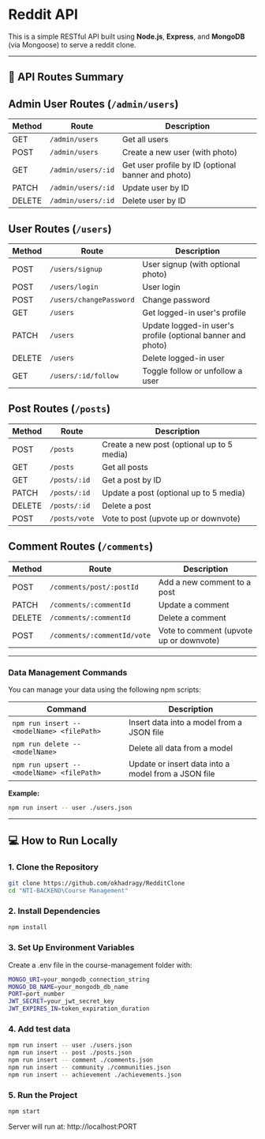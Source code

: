 # Reddit API

This is a simple RESTful API built using **Node.js**, **Express**, and **MongoDB** (via Mongoose) to serve a reddit clone.

---

## 🚀 API Routes Summary

## Admin User Routes (`/admin/users`)

| Method | Route                | Description                                                |
|--------|----------------------|------------------------------------------------------------|
| GET    | `/admin/users`       | Get all users                                              |
| POST   | `/admin/users`       | Create a new user (with photo)                             |
| GET    | `/admin/users/:id`   | Get user profile by ID (optional banner and photo)         |
| PATCH  | `/admin/users/:id`   | Update user by ID                                          |
| DELETE | `/admin/users/:id`   | Delete user by ID                                          |

## User Routes (`/users`)

| Method | Route                  | Description                                                 |
|--------|------------------------|-------------------------------------------------------------|
| POST   | `/users/signup`        | User signup (with optional photo)                           |
| POST   | `/users/login`         | User login                                                  |
| POST   | `/users/changePassword`| Change password                                             |
| GET    | `/users`               | Get logged-in user's profile                                |
| PATCH  | `/users`               | Update logged-in user's profile (optional banner and photo) |
| DELETE | `/users`               | Delete logged-in user                                       |
| GET    | `/users/:id/follow`    | Toggle follow or unfollow a user                            |


## Post Routes (`/posts`)

| Method | Route              | Description                                |
|--------|--------------------|--------------------------------------------|
| POST   | `/posts`           | Create a new post (optional up to 5 media) |
| GET    | `/posts`           | Get all posts                              |
| GET    | `/posts/:id`       | Get a post by ID                           |
| PATCH  | `/posts/:id`       | Update a post  (optional up to 5 media)    |
| DELETE | `/posts/:id`       | Delete a post                              |
| POST   | `/posts/vote`      | Vote to post (upvote up or downvote)       |

## Comment Routes (`/comments`)

| Method | Route                        | Description                              |
|--------|------------------------------|------------------------------------------|
| POST   | `/comments/post/:postId`     | Add a new comment to a post              |
| PATCH  | `/comments/:commentId`       | Update a comment                         |
| DELETE | `/comments/:commentId`       | Delete a comment                         |
| POST   | `/comments/:commentId/vote`  | Vote to comment (upvote up or downvote)  |

---

### Data Management Commands

You can manage your data using the following npm scripts:

| Command                                    | Description                                         |
|--------------------------------------------|-----------------------------------------------------|
| `npm run insert -- <modelName> <filePath>` | Insert data into a model from a JSON file           |
| `npm run delete -- <modelName>`            | Delete all data from a model                        |
| `npm run upsert -- <modelName> <filePath>` | Update or insert data into a model from a JSON file |

**Example:**

```bash
npm run insert -- user ./users.json
```

---
## 💻 How to Run Locally

### 1. Clone the Repository

```bash
git clone https://github.com/okhadragy/RedditClone
cd "NTI-BACKEND\Course Management"
```

### 2. Install Dependencies

```bash
npm install
```

### 3. Set Up Environment Variables

Create a .env file in the course-management folder with:

```bash
MONGO_URI=your_mongodb_connection_string
MONGO_DB_NAME=your_mongodb_db_name
PORT=port_number
JWT_SECRET=your_jwt_secret_key
JWT_EXPIRES_IN=token_expiration_duration
```

### 4. Add test data

```bash
npm run insert -- user ./users.json
npm run insert -- post ./posts.json
npm run insert -- comment ./comments.json
npm run insert -- community ./communities.json
npm run insert -- achievement ./achievements.json
```

### 5. Run the Project

```bash
npm start
```

Server will run at: http://localhost:PORT

